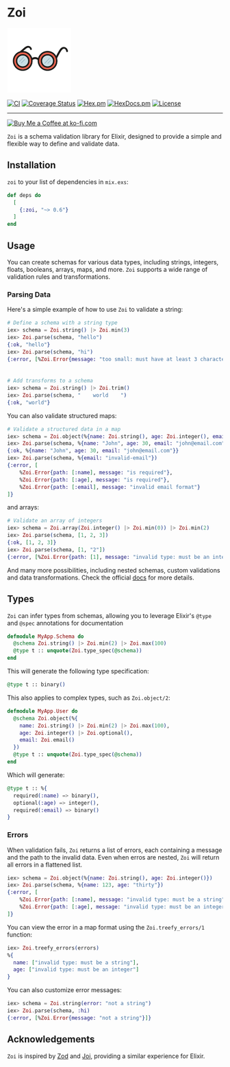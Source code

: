 # Zoi

<img src="https://github.com/phcurado/zoi/raw/main/guides/images/logo.png" alt="Zoi" width="150">

[![CI](https://github.com/phcurado/zoi/actions/workflows/ci.yml/badge.svg)](https://github.com/phcurado/zoi/actions/workflows/ci.yml)
[![Coverage Status](https://coveralls.io/repos/github/phcurado/zoi/badge.svg?branch=main)](https://coveralls.io/github/phcurado/zoi?branch=main)
[![Hex.pm](https://img.shields.io/hexpm/v/zoi)](https://hex.pm/packages/zoi)
[![HexDocs.pm](https://img.shields.io/badge/Docs-HexDocs-blue)](https://hexdocs.pm/zoi)
[![License](https://img.shields.io/hexpm/l/zoi.svg)](https://hex.pm/packages/zoi)

---

<a href='https://ko-fi.com/R5R11AIF9P' target='_blank'><img height='36' style='border:0px;height:36px;' src='https://storage.ko-fi.com/cdn/kofi6.png?v=6' border='0' alt='Buy Me a Coffee at ko-fi.com' /></a>

`Zoi` is a schema validation library for Elixir, designed to provide a simple and flexible way to define and validate data.

## Installation

`zoi` to your list of dependencies in `mix.exs`:

```elixir
def deps do
  [
    {:zoi, "~> 0.6"}
  ]
end
```

## Usage

You can create schemas for various data types, including strings, integers, floats, booleans, arrays, maps, and more. `Zoi` supports a wide range of validation rules and transformations.

### Parsing Data

Here's a simple example of how to use `Zoi` to validate a string:

```elixir
# Define a schema with a string type
iex> schema = Zoi.string() |> Zoi.min(3)
iex> Zoi.parse(schema, "hello")
{:ok, "hello"}
iex> Zoi.parse(schema, "hi")
{:error, [%Zoi.Error{message: "too small: must have at least 3 characters"}]}


# Add transforms to a schema
iex> schema = Zoi.string() |> Zoi.trim()
iex> Zoi.parse(schema, "    world    ")
{:ok, "world"}
```

You can also validate structured maps:

```elixir
# Validate a structured data in a map
iex> schema = Zoi.object(%{name: Zoi.string(), age: Zoi.integer(), email: Zoi.email()})
iex> Zoi.parse(schema, %{name: "John", age: 30, email: "john@email.com"})
{:ok, %{name: "John", age: 30, email: "john@email.com"}}
iex> Zoi.parse(schema, %{email: "invalid-email"})
{:error, [
    %Zoi.Error{path: [:name], message: "is required"},
    %Zoi.Error{path: [:age], message: "is required"},
    %Zoi.Error{path: [:email], message: "invalid email format"}
]}
```

and arrays:

```elixir
# Validate an array of integers
iex> schema = Zoi.array(Zoi.integer() |> Zoi.min(0)) |> Zoi.min(2)
iex> Zoi.parse(schema, [1, 2, 3])
{:ok, [1, 2, 3]}
iex> Zoi.parse(schema, [1, "2"])
{:error, [%Zoi.Error{path: [1], message: "invalid type: must be an integer"}]}
```

And many more possibilities, including nested schemas, custom validations and data transformations. Check the official [docs](https://hexdocs.pm/zoi) for more details.

## Types

`Zoi` can infer types from schemas, allowing you to leverage Elixir's `@type` and `@spec` annotations for documentation

```elixir
defmodule MyApp.Schema do
  @schema Zoi.string() |> Zoi.min(2) |> Zoi.max(100)
  @type t :: unquote(Zoi.type_spec(@schema))
end
```

This will generate the following type specification:

```elixir
@type t :: binary()
```

This also applies to complex types, such as `Zoi.object/2`:

```elixir
defmodule MyApp.User do
  @schema Zoi.object(%{
    name: Zoi.string() |> Zoi.min(2) |> Zoi.max(100),
    age: Zoi.integer() |> Zoi.optional(),
    email: Zoi.email()
  })
  @type t :: unquote(Zoi.type_spec(@schema))
end
```

Which will generate:

```elixir
@type t :: %{
  required(:name) => binary(),
  optional(:age) => integer(),
  required(:email) => binary()
}
```

### Errors

When validation fails, `Zoi` returns a list of errors, each containing a message and the path to the invalid data. Even when erros are nested, `Zoi` will return all errors in a flattened list.

```elixir
iex> schema = Zoi.object(%{name: Zoi.string(), age: Zoi.integer()})
iex> Zoi.parse(schema, %{name: 123, age: "thirty"})
{:error, [
    %Zoi.Error{path: [:name], message: "invalid type: must be a string"},
    %Zoi.Error{path: [:age], message: "invalid type: must be an integer"}
]}
```

You can view the error in a map format using the `Zoi.treefy_errors/1` function:

```elixir
iex> Zoi.treefy_errors(errors)
%{
  name: ["invalid type: must be a string"],
  age: ["invalid type: must be an integer"]
}
```

You can also customize error messages:

```elixir
iex> schema = Zoi.string(error: "not a string")
iex> Zoi.parse(schema, :hi)
{:error, [%Zoi.Error{message: "not a string"}]}
```

## Acknowledgements

`Zoi` is inspired by [Zod](https://zod.dev/) and [Joi](https://joi.dev/), providing a similar experience for Elixir.
